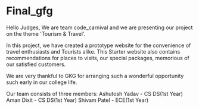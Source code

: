 # Final_gfg


Hello Judges, 
We are team code_carnival and we are presenting our project on the theme 'Tourism & Travel'.

In this project, we have created a prototype website for the convenience of travel enthusiasts and Tourists alike.
This Starter website also contains recommendations for places to visits, our special packages, memorious of our satisfied customers.

We are very thankful to GKG for arranging such a wonderful opportunity such early in our college life.

Our team consists of three members: 
Ashutosh Yadav - CS DS(1st Year)
Aman Dixit     - CS DS(1st Year)
Shivam Patel   -  ECE(1st Year)
